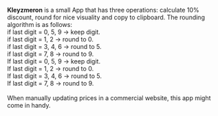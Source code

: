 <strong>Kleyzmeron</strong> is a small App that has three operations: calculate 10% discount, round for nice visuality and copy to clipboard.
  The rounding algorithm is as follows:
 <BR>if last digit = 0, 5, 9 -> keep digit.
 <BR>if last digit = 1, 2 -> round to 0.
 <BR>if last digit = 3, 4, 6 -> round to 5.
 <BR>if last digit = 7, 8 -> round to 9.
 <BR>If last digit = 0, 5, 9 -> keep digit.
 <BR>If last digit = 1, 2 -> round to 0.
 <BR>If last digit = 3, 4, 6 -> round to 5.
 <BR>If last digit = 7, 8 -> round to 9.
 <BR> 
 <BR>When manually updating prices in a commercial website, this app might come in handy.
